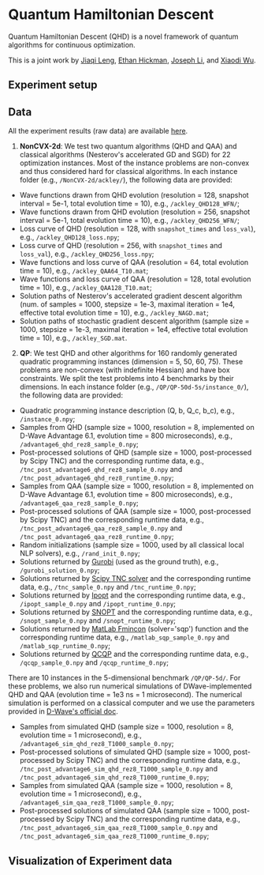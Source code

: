 # Quantum Hamiltonian Descent

Quantum Hamiltonian Descent (QHD) is a novel framework of quantum algorithms for continuous optimization.

This is a joint work by [Jiaqi Leng](https://jiaqileng.github.io/), [Ethan Hickman](https://eth-n.github.io/), [Joseph Li](https://jli0108.github.io/), and [Xiaodi Wu](https://www.cs.umd.edu/~xwu/).


## Experiment setup

## Data
All the experiment results (raw data) are available [here](https://umd.box.com/s/vq747fvjnt8qrkbxprexhoh44n0q9m0i).

1. **NonCVX-2d**: We test two quantum algorithms (QHD and QAA) and classical algorithms (Nesterov's accelerated GD and SGD) for 22 optimization instances. Most of the instance problems are non-convex and thus considered hard for classical algorithms. In each instance folder (e.g., `/NonCVX-2d/ackley/`), the following data are provided:
  + Wave functions drawn from QHD evolution (resolution = 128, snapshot interval = 5e-1, total evolution time = 10), e.g., `/ackley_QHD128_WFN/`;
  + Wave functions drawn from QHD evolution (resolution = 256, snapshot interval = 5e-1, total evolution time = 10), e.g., `/ackley_QHD256_WFN/`;
  + Loss curve of QHD (resolution = 128, with `snapshot_times` and `loss_val`), e.g., `/ackley_QHD128_loss.npy`;
  + Loss curve of QHD (resolution = 256, with `snapshot_times` and `loss_val`), e.g., `/ackley_QHD256_loss.npy`;
  + Wave functions and loss curve of QAA (resolution = 64, total evolution time = 10), e.g., `/ackley_QAA64_T10.mat`;
  + Wave functions and loss curve of QAA (resolution = 128, total evolution time = 10), e.g., `/ackley_QAA128_T10.mat`;
  + Solution paths of Nesterov's accelerated gradient descent algorithm (num. of samples = 1000, stepsize = 1e-3, maximal iteration = 1e4, effective total evolution time = 10), e.g., `/ackley_NAGD.mat`;
  + Solution paths of stochastic gradient descent algorithm (sample size = 1000, stepsize = 1e-3, maximal iteration = 1e4, effective total evolution time = 10), e.g., `/ackley_SGD.mat`.
  
 2. **QP**: We test QHD and other algorithms for 160 randomly generated quadratic programming instances (dimension = 5, 50, 60, 75). These problems are non-convex (with indefinite Hessian) and have box constraints. We split the test problems into 4 benchmarks by their dimensions. In each instance folder (e.g., `/QP/QP-50d-5s/instance_0/`), the following data are provided:
  + Quadratic programming instance description (Q, b, Q_c, b_c), e.g., `/instance_0.npy`;
  + Samples from QHD (sample size = 1000, resolution = 8, implemented on D-Wave Advantage 6.1, evolution time = 800 microseconds), e.g., `/advantage6_qhd_rez8_sample_0.npy`;
  + Post-processed solutions of QHD (sample size = 1000, post-processed by Scipy TNC) and the corresponding runtime data, e.g., `/tnc_post_advantage6_qhd_rez8_sample_0.npy` and `/tnc_post_advantage6_qhd_rez8_runtime_0.npy`;
  + Samples from QAA (sample size = 1000, resolution = 8, implemented on D-Wave Advantage 6.1, evolution time = 800 microseconds), e.g., `/advantage6_qaa_rez8_sample_0.npy`;
  + Post-processed solutions of QAA (sample size = 1000, post-processed by Scipy TNC) and the corresponding runtime data, e.g., `/tnc_post_advantage6_qaa_rez8_sample_0.npy` and `/tnc_post_advantage6_qaa_rez8_runtime_0.npy`;
  + Random initializations (sample size = 1000, used by all classical local NLP solvers), e.g., `/rand_init_0.npy`;
  + Solutions returned by [Gurobi](https://www.gurobi.com/) (used as the ground truth), e.g., `/gurobi_solution_0.npy`;
  + Solutions returned by [Scipy TNC solver](https://docs.scipy.org/doc/scipy/reference/optimize.minimize-tnc.html) and the corresponding runtime data, e.g., `/tnc_sample_0.npy` and `/tnc_runtime_0.npy`;
  + Solutions returned by [Ipopt](https://coin-or.github.io/Ipopt/) and the corresponding runtime data, e.g., `/ipopt_sample_0.npy` and `/ipopt_runtime_0.npy`;
  + Solutions returned by [SNOPT](https://ccom.ucsd.edu/~optimizers/solvers/snopt/) and the corresponding runtime data, e.g., `/snopt_sample_0.npy` and `/snopt_runtime_0.npy`;
  + Solutions returned by [MatLab Fmincon](https://www.mathworks.com/help/optim/ug/fmincon.html) (solver='sqp') function and the corresponding runtime data, e.g., `/matlab_sqp_sample_0.npy` and `/matlab_sqp_runtime_0.npy`;
  + Solutions returned by [QCQP](https://github.com/cvxgrp/qcqp) and the corresponding runtime data, e.g., `/qcqp_sample_0.npy` and `/qcqp_runtime_0.npy`;

  There are 10 instances in the 5-dimensional benchmark `/QP/QP-5d/`. For these problems, we also run numerical simulations of DWave-implemented QHD and QAA (evolution time = 1e3 ns = 1 microsecond). The numerical simulation is performed on a classical computer and we use the parameters provided in [D-Wave's official doc](https://docs.dwavesys.com/docs/latest/c_qpu_annealing.html).
  + Samples from simulated QHD (sample size = 1000, resolution = 8, evolution time = 1 microsecond), e.g., `/advantage6_sim_qhd_rez8_T1000_sample_0.npy`;
  + Post-processed solutions of simulated QHD (sample size = 1000, post-processed by Scipy TNC) and the corresponding runtime data, e.g., `/tnc_post_advantage6_sim_qhd_rez8_T1000_sample_0.npy` and `/tnc_post_advantage6_sim_qhd_rez8_T1000_runtime_0.npy`;
  + Samples from simulated QAA (sample size = 1000, resolution = 8, evolution time = 1 microsecond), e.g., `/advantage6_sim_qaa_rez8_T1000_sample_0.npy`;
  + Post-processed solutions of simulated QAA (sample size = 1000, post-processed by Scipy TNC) and the corresponding runtime data, e.g., `/tnc_post_advantage6_sim_qaa_rez8_T1000_sample_0.npy` and `/tnc_post_advantage6_sim_qaa_rez8_T1000_runtime_0.npy`;
  
  
  ## Visualization of Experiment data
